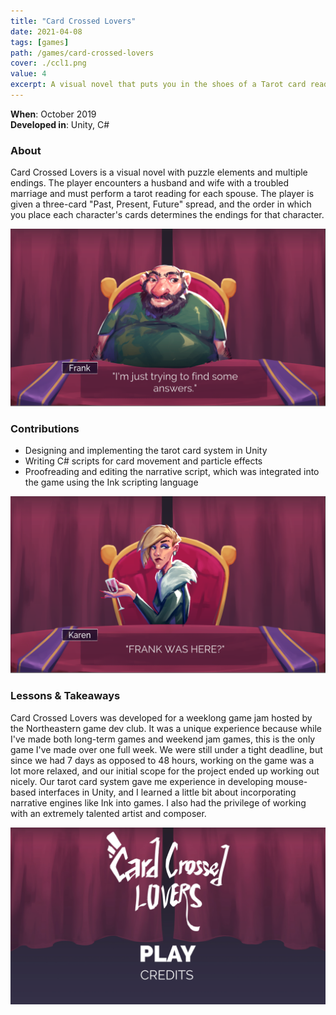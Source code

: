 ```yaml
---
title: "Card Crossed Lovers"
date: 2021-04-08
tags: [games]
path: /games/card-crossed-lovers
cover: ./ccl1.png
value: 4
excerpt: A visual novel that puts you in the shoes of a Tarot card reader.
---
```

**When**: October 2019 <br>
**Developed in**: Unity, C#
### About

Card Crossed Lovers is a visual novel with puzzle elements and multiple endings. The player encounters a husband and wife with a troubled marriage and must perform a tarot reading for each spouse. The player is given a three-card "Past, Present, Future" spread, and the order in which you place each character's cards determines the endings for that character.

![](ccl2.png)

### Contributions

* Designing and implementing the tarot card system in Unity
* Writing C# scripts for card movement and particle effects
* Proofreading and editing the narrative script, which was integrated into the game using the Ink scripting language

![](ccl3.png)

### Lessons & Takeaways

Card Crossed Lovers was developed for a weeklong game jam hosted by the Northeastern game dev club. It was a unique experience because while I've made both long-term games and weekend jam games, this is the only game I've made over one full week. We were still under a tight deadline, but since we had 7 days as opposed to 48 hours, working on the game was a lot more relaxed, and our initial scope for the project ended up working out nicely. Our tarot card system gave me experience in developing mouse-based interfaces in Unity, and I learned a little bit about incorporating narrative engines like Ink into games. I also had the privilege of working with an extremely talented artist and composer.

![](CCLtitle.jpg)